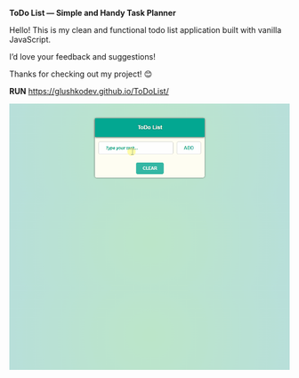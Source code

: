 
**ToDo List — Simple and Handy Task Planner**

Hello! This is my clean and functional todo list application built with vanilla JavaScript.

I’d love your feedback and suggestions!

Thanks for checking out my project! 😊

**RUN** https://glushkodev.github.io/ToDoList/

![ToDoList Demo](https://github.com/glushkodev/ToDoList/blob/main/gif.gif)

